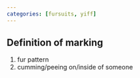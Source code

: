 ```yaml
---
categories: [fursuits, yiff]
---
```

## Definition of marking

1. fur pattern
2. cumming/peeing on/inside of someone
